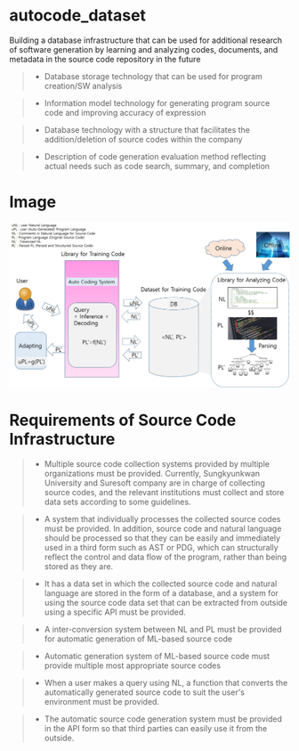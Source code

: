 # autocode_dataset

Building a database infrastructure that can be used for additional research of software generation by learning and analyzing codes, documents, and metadata in the source code repository in the future

>- Database storage technology that can be used for program creation/SW analysis

>- Information model technology for generating program source code and improving accuracy of expression

>- Database technology with a structure that facilitates the addition/deletion of source codes within the company

>- Description of code generation evaluation method reflecting actual needs such as code search, summary, and completion

# Image
![image](./overview.jpg)

# Requirements of Source Code Infrastructure

>- Multiple source code collection systems provided by multiple organizations must be provided. 
   Currently, Sungkyunkwan University and Suresoft company are in charge of collecting source codes, and the relevant institutions must collect and store data sets according to some guidelines.

>- A system that individually processes the collected source codes must be provided. 
   In addition, source code and natural language should be processed so that they can be easily and immediately used in a third form such as AST or PDG, 
   which can structurally reflect the control and data flow of the program, rather than being stored as they are.

>- It has a data set in which the collected source code and natural language are stored in the form of a database, 
   and a system for using the source code data set that can be extracted from outside using a specific API must be provided.

>- A inter-conversion system between NL and PL must be provided for automatic generation of ML-based source code

>- Automatic generation system of ML-based source code must provide multiple most appropriate source codes

>- When a user makes a query using NL, a function that converts the automatically generated source code to suit the user's environment must be provided.

>- The automatic source code generation system must be provided in the API form so that third parties can easily use it from the outside.
